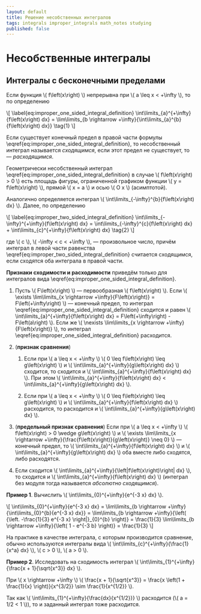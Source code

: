 ```yaml
---
layout: default
title: Решение несобственных интегралов
tags: integrals improper_integrals math_notes studying
published: false
---
```


# Несобственные интегралы

## Интегралы с бесконечными пределами

Если функция \\( f\left(x\right) \\) непрерывна при \\( a \leq x < +\infty \\), то по определению

\\[ \label{eq:improper_one_sided_integral_definition} \int\limits_{a}^{+\infty}{f\left(x\right) dx} = \lim\limits_{b \rightarrow +\infty}{\int\limits_{a}^{b}{f\left(x\right) dx}} \tag{1} \\]

Если существует конечный предел в правой части формулы \eqref{eq:improper_one_sided_integral_definition}, то несобственный интеграл называется *сходящимся*, если этот предел не существует, то &mdash; *расходящимся*.

Геометрически несобственный интеграл \eqref{eq:improper_one_sided_integral_definition} в случае \\( f\left(x\right) > 0 \\) есть площадь фигуры, ограниченной графиком функции \\( y = f\left(x\right) \\), прямой \\( x = a \\) и осью \\( O x \\) (асимптотой).

Аналогично определяется интеграл \\( \int\limits_{-\infty}^{b}{f\left(x\right) dx} \\). Далее, по определению

\\[ \label{eq:improper_two_sided_integral_definition} \int\limits_{-\infty}^{+\infty}{f\left(x\right) dx} = \int\limits_{-\infty}^{c}{f\left(x\right) dx} + \int\limits_{c}^{+\infty}{f\left(x\right) dx} \tag{2} \\]

где \\( c \\), \\( -\infty < c < +\infty \\), &mdash; произвольное число, причём интеграл в левой части равенства \eqref{eq:improper_two_sided_integral_definition} считается сходящимся, если сходятся оба интеграла в правой части.

**Признаки сходимости и расходимости** приведём только для интегралов вида \eqref{eq:improper_one_sided_integral_definition}.

1. Пусть \\( F\left(x\right) \\) &mdash; первообразная \\( f\left(x\right) \\). Если \\( \exists \lim\limits_{x \rightarrow +\infty}{F\left(x\right)} = F\left(+\infty\right) \\) &mdash; конечный предел, то интеграл \eqref{eq:improper_one_sided_integral_definition} сходится и равен \\( \int\limits_{a}^{+\infty}{f\left(x\right) dx} = F\left(+\infty\right) - F\left(a\right) \\). Если же \\( \nexists \lim\limits_{x \rightarrow +\infty}{F\left(x\right)} \\), то интеграл \eqref{eq:improper_one_sided_integral_definition} расходится.

2. (**признак сравнения**)

   1. Если при \\( a \leq x < +\infty \\) \\( 0 \leq f\left(x\right) \leq g\left(x\right) \\) и \\( \int\limits_{a}^{+\infty}{g\left(x\right) dx} \\) сходится, то сходится и \\( \int\limits_{a}^{+\infty}{f\left(x\right) dx} \\). При этом \\( \int\limits_{a}^{+\infty}{f\left(x\right) dx} < \int\limits_{a}^{+\infty}{g\left(x\right) dx} \\). 

   2. Если при \\( a \leq x < +\infty \\) \\( 0 \leq f\left(x\right) \leq g\left(x\right) \\) и \\( \int\limits_{a}^{+\infty}{f\left(x\right) dx} \\) расходится, то расходится и \\( \int\limits_{a}^{+\infty}{g\left(x\right) dx} \\).

3. (**предельный признак сравнения**) Если при \\( a \leq x < +\infty \\) \\( f\left(x\right) > 0 \wedge g\left(x\right) \\) и \\( \exists \lim\limits_{x \rightarrow +\infty}{\frac{f\left(x\right)}{g\left(x\right)} \neq 0} \\) &mdash; конечный предел, то \\( \int\limits_{a}^{+\infty}{f\left(x\right) dx} \\) и \\( \int\limits_{a}^{+\infty}{g\left(x\right) dx} \\) оба вместе либо сходятся, либо расходятся.

4. Если сходится \\( \int\limits_{a}^{+\infty}{\left\|f\left(x\right)\right\| dx} \\), то сходится и \\( \int\limits_{a}^{+\infty}{f\left(x\right) dx} \\) (интеграл без модуля тогда называется *абсолютно сходящимся*).

**Пример 1**. Вычислить \\( \int\limits_{0}^{+\infty}{e^{-3 x} dx} \\).

\\[ \int\limits_{0}^{+\infty}{e^{-3 x} dx} = \lim\limits_{b \rightarrow +\infty}{\int\limits_{0}^{b}{e^{-3 x} dx}} = \lim\limits_{b \rightarrow +\infty}{\left( {\left. -\frac{1}{3} e^{-3 x} \right\|}\_{0}^{b} \right)} = \frac{1}{3} \lim\limits_{b \rightarrow +\infty}{\left( 1 - e^{-3 b} \right)} = \frac{1}{3} \\]

На практике в качестве интеграла, с которым производится сравнение, обычно используются интегралы вида \\( \int\limits_{c}^{+\infty}{\frac{1}{x^a} dx} \\), \\( c > 0 \\), \\( a > 0 \\).

**Пример 2**. Исследовать на сходимость интеграл \\( \int\limits_{1}^{+\infty}{\frac{x + 1}{\sqrt{x^3}} dx} \\).

При \\( x \rightarrow +\infty \\) \\( \frac{x + 1}{\sqrt{x^3}} = \frac{x \left(1 + \frac{1}{x} \right)}{x^{3/2}} \sim \frac{1}{x^{1/2}} \\).

Так как \\( \int\limits_{1}^{+\infty}{\frac{dx}{x^{1/2}}} \\) расходится (\\( a = 1/2 < 1 \\)), то и заданный интеграл тоже расходится.
